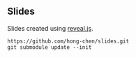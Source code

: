 ## Slides

Slides created using [reveal.js](https://github.com/hakimel/reveal.js/).


```
https://github.com/hong-chen/slides.git
git submodule update --init
```
